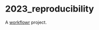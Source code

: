 # 2023_reproducibility

A [workflowr][] project.

[workflowr]: https://github.com/workflowr/workflowr
